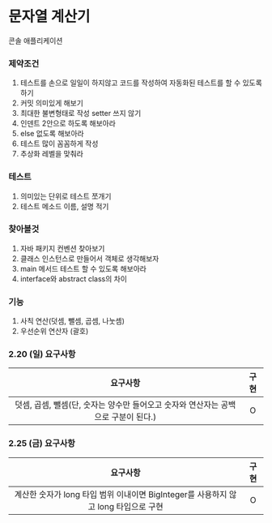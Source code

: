# 문자열 계산기

콘솔 애플리케이션

### 제약조건

1. 테스트를 손으로 일일이 하지않고 코드를 작성하여 자동화된 테스트를 할 수 있도록 하기
2. 커밋 의미있게 해보기
3. 최대한 불변형태로 작성 setter 쓰지 않기
4. 인덴트 2안으로 하도록 해보아라
5. else 없도록 해보아라
6. 테스트 많이 꼼꼼하게 작성
7. 추상화 레벨을 맞춰라

### 테스트

1. 의미있는 단위로 테스트 쪼개기
2. 테스트 메소드 이름, 설명 적기

### 찾아볼것

1. 자바 패키지 컨벤션 찾아보기
2. 클래스 인스턴스로 만들어서 객체로 생각해보자
3. main 메서드 테스트 할 수 있도록 해보아라
4. interface와 abstract class의 차이

### 기능

1. 사칙 연산(덧셈, 뺄셈, 곱셈, 나눗셈)
2. 우선순위 연산자 (괄호)

### 2.20 (일) 요구사항

|                       요구사항                        | 구현  |
|:-------------------------------------------------:|:---:|
| 덧셈, 곱셈, 뺄셈(단, 숫자는 양수만 들어오고 숫자와 연산자는 공백으로 구분이 된다.) |  O  |

### 2.25 (금) 요구사항

|                           요구사항                           | 구현  |
|:--------------------------------------------------------:|:---:|
| 계산한 숫자가 long 타입 범위 이내이면 BigInteger를 사용하지 않고 long 타입으로 구현 |  O  |